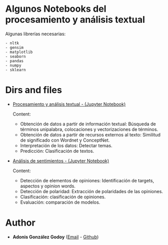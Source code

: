 # Algunos Notebooks del procesamiento y análisis textual

Algunas librerías necesarias:

	- nltk
	- gensim
	- matplotlib
	- seaborn
	- pandas
	- numpy
	- sklearn
	
	
# Dirs and files

- [Procesamiento y análisis textual -  (Jupyter Notebook)](nbs/procesamiento.ipynb)

	Content:
	
    - Obtención de datos a partir de información textual: Búsqueda de términos unipalabra, colocaciones y vectorizaciones de términos.
    - Obtención de datos a partir de recursos externos al texto: Similitud de significado con Wordnet y ConceptNet.
    - Interpretación de los datos: Detectar temas.
    - Predicción: Clasificación de textos.
	
- [Análisis de sentimientos -  (Jupyter Notebook)](nbs/analysis_sent.ipynb)

	Content:
	
    - Detección de elementos de opiniones: Identificación de targets, aspectos y opinion words.
    - Detección de polaridad: Extracción de polaridades de las opiniones.
    - Clasificación: clasificación de opiniones.
    - Evaluación: comparación de modelos.


# Author


* **Adonis González Godoy** ([Email](adions025@gmail.com) - [Github](https://github.com/adions025))